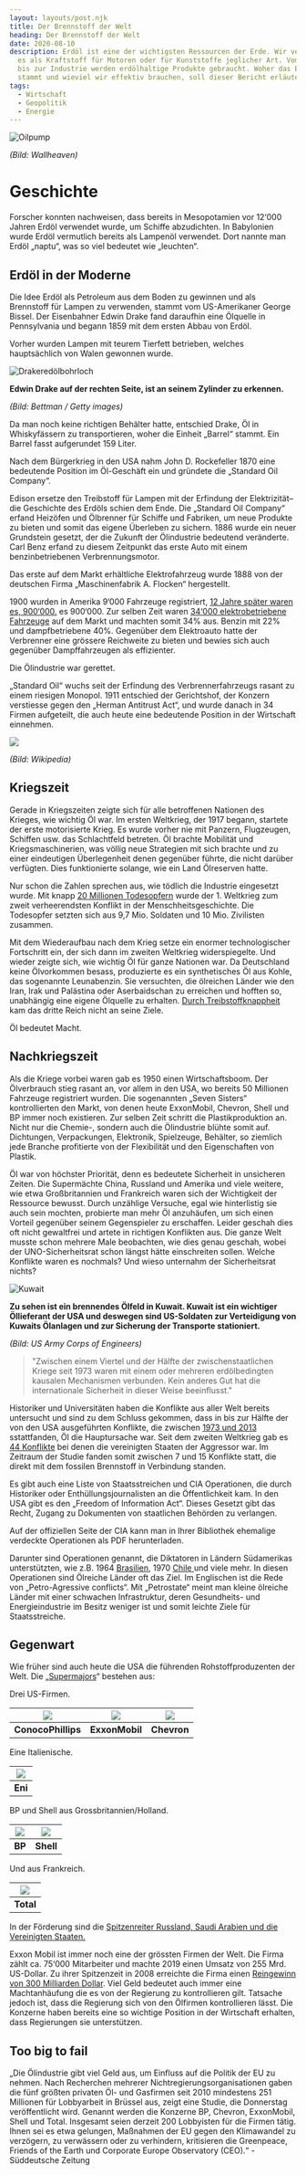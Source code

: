 ```yaml
---
layout: layouts/post.njk
title: Der Brennstoff der Welt
heading: Der Brennstoff der Welt
date: 2020-08-10
description: Erdöl ist eine der wichtigsten Ressourcen der Erde. Wir verwenden
  es als Kraftstoff für Motoren oder für Kunststoffe jeglicher Art. Vom Haushalt
  bis zur Industrie werden erdölhaltige Produkte gebraucht. Woher das Erdöl
  stammt und wieviel wir effektiv brauchen, soll dieser Bericht erläutern.
tags:
  - Wirtschaft
  - Geopolitik
  - Energie
---
```


![Oilpump](/img/oilpump.jpg "Oilpump")

_(Bild: Wallheaven)_

# Geschichte

Forscher konnten nachweisen, dass bereits in Mesopotamien vor 12‘000 Jahren Erdöl verwendet wurde, um Schiffe abzudichten. In Babylonien wurde Erdöl vermutlich bereits als Lampenöl verwendet. Dort nannte man Erdöl „naptu“, was so viel bedeutet wie „leuchten“.

## Erdöl in der Moderne

Die Idee Erdöl als Petroleum aus dem Boden zu gewinnen und als Brennstoff für Lampen zu verwenden, stammt vom US-Amerikaner George Bissel. Der Eisenbahner Edwin Drake fand daraufhin eine Ölquelle in Pennsylvania und begann 1859 mit dem ersten Abbau von Erdöl.

Vorher wurden Lampen mit teurem Tierfett betrieben, welches hauptsächlich von Walen gewonnen wurde.

<!--EndFragment-->

![Drakeredölbohrloch](/img/drake-erdoelbohrloch.jpg "Drakeredölbohrloch")

**Edwin Drake auf der rechten Seite, ist an seinem Zylinder zu erkennen.**

_(Bild: Bettman / Getty images)_

Da man noch keine richtigen Behälter hatte, entschied Drake, Öl in Whiskyfässern zu transportieren, woher die Einheit „Barrel“ stammt. Ein Barrel fasst aufgerundet 159 Liter.

Nach dem Bürgerkrieg in den USA nahm John D. Rockefeller 1870 eine bedeutende Position im Öl-Geschäft ein und gründete die „Standard Oil Company“.

Edison ersetze den Treibstoff für Lampen mit der Erfindung der Elektrizität– die Geschichte des Erdöls schien dem Ende. Die „Standard Oil Company“ erfand Heizöfen und Ölbrenner für Schiffe und Fabriken, um neue Produkte zu bieten und somit das eigene Überleben zu sichern.
1886 wurde ein neuer Grundstein gesetzt, der die Zukunft der Ölindustrie bedeutend veränderte. Carl Benz erfand zu diesem Zeitpunkt das erste Auto mit einem benzinbetriebenen Verbrennungsmotor.

Das erste auf dem Markt erhältliche Elektrofahrzeug wurde 1888 von der deutschen Firma „Maschinenfabrik A. Flocken“ hergestellt.

1900 wurden in Amerika 9‘000 Fahrzeuge registriert, [12 Jahre später waren es, 900‘000.](http://www.oekosystem-erde.de/html/geschichte_erdoel.html) es 900‘000. Zur selben Zeit waren [34‘000 elektrobetriebene Fahrzeuge](https://de.wikipedia.org/wiki/Elektroauto#Geschichte) auf dem Markt und machten somit 34% aus. Benzin mit 22% und dampfbetriebene 40%. Gegenüber dem Elektroauto hatte der Verbrenner eine grössere Reichweite zu bieten und bewies sich auch gegenüber Dampffahrzeugen als effizienter.

Die Ölindustrie war gerettet.

„Standard Oil“ wuchs seit der Erfindung des Verbrennerfahrzeugs rasant zu einem riesigen Monopol. 1911 entschied der Gerichtshof, der Konzern verstiesse gegen den „Herman Antitrust Act“, und wurde danach in 34 Firmen aufgeteilt, die auch heute eine bedeutende Position in der Wirtschaft einnehmen.

![](/img/standartoil-34.png)

_(Bild: Wikipedia)_

## Kriegszeit

Gerade in Kriegszeiten zeigte sich für alle betroffenen Nationen des Krieges, wie wichtig Öl war. Im ersten Weltkrieg, der 1917 begann, startete der erste motorisierte Krieg. Es wurde vorher nie mit Panzern, Flugzeugen, Schiffen usw. das Schlachtfeld betreten. Öl brachte Mobilität und Kriegsmaschinerien, was völlig neue Strategien mit sich brachte und zu einer eindeutigen Überlegenheit denen gegenüber führte, die nicht darüber verfügten. Dies funktionierte solange, wie ein Land Ölreserven hatte.

Nur schon die Zahlen sprechen aus, wie tödlich die Industrie eingesetzt wurde. Mit knapp [20 Millionen Todesopfern](http://www.centre-robert-schuman.org/userfiles/files/REPERES%20-%20Modul%201-1-1%20-%20Notiz%20-%20Bilanz%20in%20Ziffern%20des%20Ersten%20Weltkrieges%20-%20DE.pdf) wurde der 1. Weltkrieg zum zweit verheerendsten Konflikt in der Menschheitsgeschichte. Die Todesopfer setzten sich aus 9,7 Mio. Soldaten und 10 Mio. Zivilisten zusammen.

Mit dem Wiederaufbau nach dem Krieg setze ein enormer technologischer Fortschritt ein, der sich dann im zweiten Weltkrieg widerspiegelte. Und wieder zeigte sich, wie wichtig Öl für ganze Nationen war. Da Deutschland keine Ölvorkommen besass, produzierte es ein synthetisches Öl aus Kohle, das sogenannte Leunabenzin. Sie versuchten, die ölreichen Länder wie den Iran, Irak und Palästina oder Aserbaidschan zu erreichen und hofften so, unabhängig eine eigene Ölquelle zu erhalten. [Durch Treibstoffknappheit ](https://www.ifz-muenchen.de/heftarchiv/1999_4_2_abelshauser.pdf)kam das dritte Reich nicht an seine Ziele.

Öl bedeutet Macht.

## Nachkriegszeit

Als die Kriege vorbei waren gab es 1950 einen Wirtschaftsboom. Der Ölverbrauch stieg rasant an, vor allem in den USA, wo bereits 50 Millionen Fahrzeuge registriert wurden. Die sogenannten „Seven Sisters“ kontrollierten den Markt, von denen heute ExxonMobil, Chevron, Shell und BP immer noch existieren. Zur selben Zeit schritt die Plastikproduktion an. Nicht nur die Chemie-, sondern auch die Ölindustrie blühte somit auf. Dichtungen, Verpackungen, Elektronik, Spielzeuge, Behälter, so ziemlich jede Branche profitierte von der Flexibilität und den Eigenschaften von Plastik.

Öl war von höchster Priorität, denn es bedeutete Sicherheit in unsicheren Zeiten. Die Supermächte China, Russland und Amerika und viele weitere, wie etwa Großbritannien und Frankreich waren sich der Wichtigkeit der Ressource bewusst. Durch unzählige Versuche, egal wie hinterlistig sie auch sein mochten, probierte man mehr Öl anzuhäufen, um sich einen Vorteil gegenüber seinem Gegenspieler zu erschaffen. Leider geschah dies oft nicht gewaltfrei und artete in richtigen Konflikten aus. Die ganze Welt musste schon mehrere Male beobachten, wie dies genau geschah, wobei der UNO-Sicherheitsrat schon längst hätte einschreiten sollen. Welche Konflikte waren es nochmals? Und wieso unternahm der Sicherheitsrat nichts?

![Kuwait](/img/kuwait_burn_oilfield.png)

**Zu sehen ist ein brennendes Ölfeld in Kuwait. Kuwait ist ein wichtiger Öllieferant der USA und deswegen sind US-Soldaten zur Verteidigung von Kuwaits Ölanlagen und zur Sicherung der Transporte stationiert.**

_(Bild: US Army Corps of Engineers)_

> "Zwischen einem Viertel und der Hälfte der zwischenstaatlichen Kriege seit 1973 waren mit einem oder mehreren erdölbedingten kausalen Mechanismen verbunden. Kein anderes Gut hat die internationale Sicherheit in dieser Weise beeinflusst."

Historiker und Universitäten haben die Konflikte aus aller Welt bereits untersucht und sind zu dem Schluss gekommen, dass in bis zur Hälfte der von den USA ausgeführten Konflikte, die zwischen [1973 und 2013](https://www.belfercenter.org/sites/default/files/files/publication/colgan-final-policy-brief-2013.pdf) sstattfanden, Öl die Hauptursache war. Seit dem zweiten Weltkrieg gab es [44 Konflikte](https://en.wikipedia.org/wiki/List_of_wars_involving_the_United_States) bei denen die vereinigten Staaten der Aggressor war. Im Zeitraum der Studie fanden somit zwischen 7 und 15 Konflikte statt, die direkt mit dem fossilen Brennstoff in Verbindung standen.

Es gibt auch eine Liste von Staatsstreichen und CIA Operationen, die durch Historiker oder Enthüllungsjournalisten an die Öffentlichkeit kam. In den USA gibt es den „Freedom of Information Act“. Dieses Gesetzt gibt das Recht, Zugang zu Dokumenten von staatlichen Behörden zu verlangen.

Auf der offiziellen Seite der CIA kann man in Ihrer Bibliothek ehemalige verdeckte Operationen als PDF herunterladen.

Darunter sind Operationen genannt, die Diktatoren in Ländern Südamerikas unterstützten, wie z.B. 1964 [Brasilien](https://nsarchive2.gwu.edu/NSAEBB/NSAEBB118/index.htm), 1970 [Chile ](https://web.archive.org/web/20041126030836/http:/archives.cnn.com/2000/WORLD/americas/09/19/us.cia.chile.ap/)und viele mehr. In diesen Operationen sind Ölreiche Länder oft das Ziel. Im Englischen ist die Rede von „Petro-Agressive conflicts“. Mit „Petrostate“ meint man kleine ölreiche Länder mit einer schwachen Infrastruktur, deren Gesundheits- und Energieindustrie im Besitz weniger ist und somit leichte Ziele für Staatsstreiche.

## Gegenwart

Wie früher sind auch heute die USA die führenden Rohstoffproduzenten der Welt. Die „[Supermajors](https://www.worldoil.com/news/2020/6/16/supermajors-find-obstacles-and-opportunities-as-pandemic-drags-on)“ bestehen aus:

Drei US-Firmen.

<div class="height100">

| ![](/img/conocophillips.jpeg) | ![](/img/exxon-mobil.png) | ![](/img/chevron.png) |
| :---------------------------: | :-----------------------: | :-------------------: |
|      **ConocoPhillips**       |      **ExxonMobil**       |      **Chevron**      |

</div>

Eine Italienische.

<div class="height100">

| ![](/img/eni.png) |
| :---------------: |
|      **Eni**      |

</div>

BP und Shell aus Grossbritannien/Holland.

<div class="height100">

| ![](/img/bp.png) | ![](/img/shell.png) |
| :--------------: | :-----------------: |
|      **BP**      |      **Shell**      |

</div>

Und aus Frankreich.

<div class="height100">

| ![](/img/total2.0.png) |
| :--------------------: |
|       **Total**        |

</div>

In der Förderung sind die [Spitzenreiter Russland, Saudi Arabien und die Vereinigten Staaten.](https://www.bp.com/content/dam/bp/business-sites/en/global/corporate/xlsx/energy-economics/statistical-review/bp-stats-review-2019-all-data.xlsx)

Exxon Mobil ist immer noch eine der grössten Firmen der Welt. Die Firma zählt ca. 75‘000 Mitarbeiter und machte 2019 einen Umsatz von 255 Mrd. US-Dollar. Zu ihrer Spitzenzeit in 2008 erreichte die Firma einen [Reingewinn von 300 Milliarden Dollar](https://www.tagesschau.de/wirtschaft/boerse/rockefeller-oel-101.html). Viel Geld bedeutet auch immer eine Machtanhäufung die es von der Regierung zu kontrollieren gilt. Tatsache jedoch ist, dass die Regierung sich von den Ölfirmen kontrollieren lässt. Die Konzerne haben bereits eine so wichtige Position in der Wirtschaft erhalten, dass Regierungen sie unterstützen.

## Too big to fail

„Die Ölindustrie gibt viel Geld aus, um Einfluss auf die Politik der EU zu nehmen. Nach Recherchen mehrerer Nichtregierungsorganisationen gaben die fünf größten privaten Öl- und Gasfirmen seit 2010 mindestens 251 Millionen für Lobbyarbeit in Brüssel aus, zeigt eine Studie, die Donnerstag veröffentlicht wird. Genannt werden die Konzerne BP, Chevron, ExxonMobil, Shell und Total. Insgesamt seien derzeit 200 Lobbyisten für die Firmen tätig. Ihnen sei es etwa gelungen, Maßnahmen der EU gegen den Klimawandel zu verzögern, zu verwässern oder zu verhindern, kritisieren die Greenpeace, Friends of the Earth und Corporate Europe Observatory (CEO).“
-Süddeutsche Zeitung
